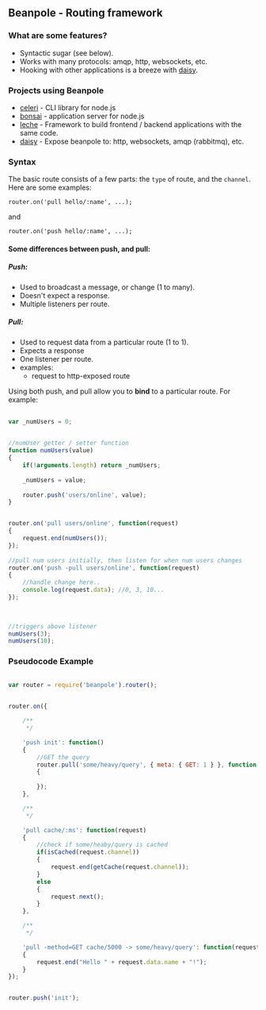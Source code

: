 ## Beanpole - Routing framework      
               

### What are some features?
	
- Syntactic sugar (see below).                                         
- Works with many protocols: amqp, http, websockets, etc.                      
- Hooking with other applications is a breeze with [daisy](https://github.com/spiceapps/daisy).    


### Projects using Beanpole

- [celeri](https://github.com/spiceapps/celeri) - CLI library for node.js
- [bonsai](https://github.com/spiceapps/bonsai) - application server for node.js
- [leche](https://github.com/spiceapps/leche) - Framework to build frontend / backend applications with the same code.
- [daisy](https://github.com/spiceapps/daisy) - Expose beanpole to: http, websockets, amqp (rabbitmq), etc.    
                

### Syntax      

The basic route consists of a few parts: the `type` of route, and the `channel`. Here are some examples:

	router.on('pull hello/:name', ...);
	
and

	router.on('push hello/:name', ...);           
	
	
#### Some differences between push, and pull:
         

##### Push:  

- Used to broadcast a message, or change (1 to many).
- Doesn't expect a response.    
- Multiple listeners per route.         

##### Pull:

- Used to request data from a particular route (1 to 1).
- Expects a response
- One listener per route.  
- examples:
	- request to http-exposed route       
	
	
	                                                   
Using both push, and pull allow you to **bind** to a particular route. For example:


````javascript
	    
var _numUsers = 0; 
        

//numUser getter / setter function
function numUsers(value)
{
	if(!arguments.length) return _numUsers;
	
	_numUsers = value;
	                     
	router.push('users/online', value);
}


router.on('pull users/online', function(request)
{
	request.end(numUsers());
});                                                    
          
//pull num users initially, then listen for when num users changes
router.on('push -pull users/online', function(request)
{         
	//handle change here..
	console.log(request.data); //0, 3, 10...
});                                        
                               
           

//triggers above listener
numUsers(3);
numUsers(10);

````
                                                                                                              

	


### Pseudocode Example

```javascript

var router = require('beanpole').router();
	

router.on({

	/**
	 */

	'push init': function()
	{               
		//GET the query
		router.pull('some/heavy/query', { meta: { GET: 1 } }, function(response)
		{
			
		});     
	},

	/**
	 */

	'pull cache/:ms': function(request)
	{                                
		//check if some/heaby/query is cached 
		if(isCached(request.channel))             
		{
			request.end(getCache(request.channel));
		}                                           
		else
		{       
			request.next();
		}
	},                        

	/**
	 */

	'pull -method=GET cache/5000 -> some/heavy/query': function(request)
	{                   
		request.end("Hello " + request.data.name + "!");
	}
});


router.push('init');

```
